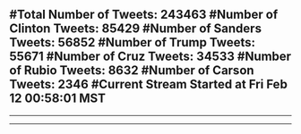 #Total Number of Tweets: 243463 
#Number of Clinton Tweets: 85429
#Number of Sanders Tweets: 56852
#Number of Trump Tweets: 55671
#Number of Cruz Tweets: 34533
#Number of Rubio Tweets: 8632
#Number of Carson Tweets: 2346
#Current Stream Started at Fri Feb 12 00:58:01 MST
---
---
---
